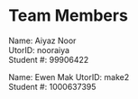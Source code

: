 # Team Members

Name: Aiyaz Noor  
UtorID: nooraiya  
Student #: 99906422  

Name: Ewen Mak 
UtorID: make2  
Student #: 1000637395  
